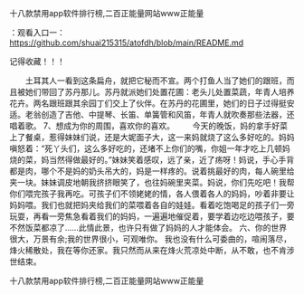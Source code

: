 十八款禁用app软件排行榜,二百正能量网站www正能量

：观看入口一：https://github.com/shuai215315/atofdh/blob/main/README.md


记得收藏！！！



　　土耳其人一看到这条扁舟，就把它秘而不宣。两个打鱼人当了她们的跟班，而且被她们带回了苏丹那儿。苏丹就派她们处置花圃：老头儿处置菜蔬，年青人培养花卉。两名跟班跟其余园丁们交上了伙伴。在苏丹的花圃里，她们的日子过得挺安适。老翁创造了吉他、中提琴、长笛、单簧管和风笛，年青人就吹奏那些法器，还唱着歌。
	7、想成为你的周围，喜欢你的喜欢。
　　今天的晚饭，妈的拿手好菜上了餐桌，惹得妹妹们说，还是大妮面子大，这一来妈就烧了这么多好吃的。妈妈嗔怒着：“死丫头们，这么多好吃的，还堵不上你们的嘴，你姐一年才吃上几顿妈烧的菜，妈当然得做最好的。”妹妹笑着感叹，远了亲，近了疡呀！妈说，手心手背都是肉，哪个不是妈的奶头吊大的，妈是一样疼的。说着挑最好的肉，每人碗里给夹一块。妹妹调皮地朝我挤挤眼笑了，也往妈碗里夹菜。妈说，你们先吃吧！我帮你们喂完孩子我再吃。可孩子们不领姥姥的情，各人偎着各人的妈妈，吵着非要让妈妈喂。我们也就把妈夹给我们的菜喂着各自的娃娃。看着吃饱喝足的孩子们一旁玩耍，再看一旁焦急看着我们的妈妈，一遍遍地催促着，要学着边吃边喂孩子，要不然饭菜都凉了……此情此景，也许只有做了妈妈的人才能体会。
	六、你的世界很大，万景有余;我的世界很小，可观唯你。
我也没有什么可委曲的，喧闹落尽，烽火稀散处，我在等你还家。我只然而从来在烽火荒凉处中断，从不敢，也不肯涉世结束。







十八款禁用app软件排行榜,二百正能量网站www正能量
